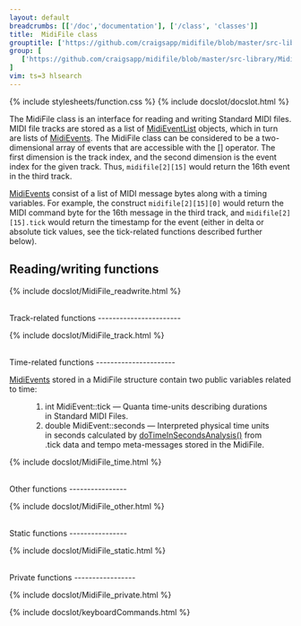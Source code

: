 ```yaml
---
layout: default
breadcrumbs: [['/doc','documentation'], ['/class', 'classes']]
title:  MidiFile class
grouptitle: ['https://github.com/craigsapp/midifile/blob/master/src-library', 'Source Code']
group: [
   ['https://github.com/craigsapp/midifile/blob/master/src-library/MidiFile.cpp', 'MidiFile.cpp'],
]
vim: ts=3 hlsearch
---
```


{% include stylesheets/function.css %}
{% include docslot/docslot.html %}

The MidiFile class is an interface for reading and writing Standard
MIDI files.  MIDI file tracks are stored as a list of <a
href="../MidiEventList">MidiEventList</a> objects, which in turn
are lists of <a href="../MidiEvent">MidiEvents</a>.  The MidiFile
class can be considered to be a two-dimensional array of
events that are accessible with the [] operator.  The
first dimension is the track index, and the second dimension is the
event index for the given track.  Thus, `midifile[2][15]` would return
the 16th event in the third track.

<a href="../MidiEvent">MidiEvents</a> consist of a list of MIDI message
bytes along with a timing variables.  For example, the construct
`midifile[2][15][0]` would return the MIDI command byte for the 16th
message in the third track, and `midifile[2][15].tick` would return the
timestamp for the event (either in delta or absolute tick values, see
the tick-related functions described further below).


Reading/writing functions
-------------------------

{% include docslot/MidiFile_readwrite.html %}


<br/>
Track-related functions
-----------------------

{% include docslot/MidiFile_track.html %}


<br/>
Time-related functions
----------------------

<a href="../MidiEvent">MidiEvents</a> stored in a MidiFile structure contain
two public variables related to time:
<ol style="margin-left:40px; margin-right:40px;">
<li> int MidiEvent::tick &mdash; Quanta time-units describing durations in
     Standard MIDI Files.
</li>
<li> double MidiEvent::seconds &mdash; Interpreted physical time units in
     seconds calculated by
     <a href="#doTimeInSecondsAnalysis()">doTimeInSecondsAnalysis()</a>
     from .tick data and tempo meta-messages stored in the MidiFile.
</li>
</ol>

{% include docslot/MidiFile_time.html %}

<br/>
Other functions
----------------

{% include docslot/MidiFile_other.html %}


<br/>
Static functions
----------------

{% include docslot/MidiFile_static.html %}

<br/>
Private functions
-----------------

{% include docslot/MidiFile_private.html %}


{% include docslot/keyboardCommands.html %}

